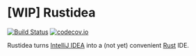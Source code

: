 # [WIP] Rustidea
[![Build Status](https://travis-ci.org/jajakobyly/rustidea.svg?branch=master)](https://travis-ci.org/jajakobyly/rustidea)
[![codecov.io](http://codecov.io/github/jajakobyly/rustidea/coverage.svg?branch=master)](http://codecov.io/github/jajakobyly/rustidea?branch=master)

Rustidea turns [IntelliJ IDEA](http://www.jetbrains.com/idea/) into a (not yet) convenient [Rust](https://www.rust-lang.org/) IDE.
